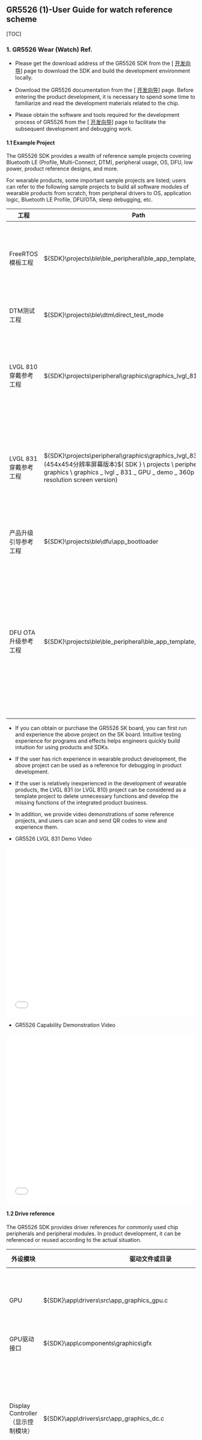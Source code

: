 ## GR5526 (1)-User Guide for watch reference scheme

[TOC]

### 1. GR5526 Wear (Watch) Ref.

-   Please get the download address of the GR5526 SDK from the [ [开发向导](https://ble-start-guide.readthedocs.io/latest/%E5%BC%80%E5%8F%91%E5%90%91%E5%AF%BC/index.html)] page to download the SDK and build the development environment locally.

-   Download the GR5526 documentation from the [ [开发向导](https://ble-start-guide.readthedocs.io/latest/%E5%BC%80%E5%8F%91%E5%90%91%E5%AF%BC/index.html)] page. Before entering the product development, it is necessary to spend some time to familiarize and read the development materials related to the chip.

-   Please obtain the software and tools required for the development process of GR5526 from the [ [开发向导](https://ble-start-guide.readthedocs.io/latest/%E5%BC%80%E5%8F%91%E5%90%91%E5%AF%BC/index.html)] page to facilitate the subsequent development and debugging work.

    

#### 1.1 Example Project

The GR5526 SDK provides a wealth of reference sample projects covering Bluetooth LE (Profile, Multi-Connect, DTM), peripheral usage, OS, DFU, low power, product reference designs, and more.

For wearable products, some important sample projects are listed; users can refer to the following sample projects to build all software modules of wearable products from scratch, from peripheral drivers to OS, application logic, Bluetooth LE Profile, DFU/OTA, sleep debugging, etc.

| 工程                 |Path| 描述                                                         |
| -------------------- | ------------------------------------------------------------ | ------------------------------------------------------------ |
| FreeRTOS模板工程     | ${SDK}\projects\ble\ble_peripheral\ble_app_template_freertos | 移植的FreeRTOS基础工程，支持休眠低功耗，可以基于此工程理解休眠设计和从零构建应用工程 |
| DTM测试工程          | ${SDK}\projects\ble\dtm\direct_test_mode                     | 基于此工程进行Bluetooth LE的DTM测试                          |
| LVGL 810穿戴参考工程 | ${SDK}\projects\peripheral\graphics\graphics_lvgl_810_gpu_demo | 基于LVGL 810开发的穿戴参考，集成了常用的外设模块，构建了基础的UI/UX，可作为用户设计参考 |
| LVGL 831穿戴参考工程 | ${SDK}\projects\peripheral\graphics\graphics_lvgl_831_gpu_demo (454x454分辨率屏幕版本)${ SDK } \ projects \ peripheral \ graphics \ graphics _ lvgl _ 831 _ GPU _ demo _ 360p (360x360 resolution screen version)| 基于LVGL 831开发的穿戴参考，集成了常用的外设模块，集成了Bluetooth LE Profiles和DFU，构建了基础的UI/UX，可作为用户设计参 |
| 产品升级引导参考工程 | ${SDK}\projects\ble\dfu\app_bootloader                       | 提供的Bootloader引导固件可用于产品DFU升级引导程序            |
| DFU OTA 升级参考工程 | ${SDK}\projects\ble\ble_peripheral\ble_app_template_dfu      |The OTA function is integrated and used with the app _ bootloader and OTA App (GRToolbox). During the product development process, the OTA part of this project needs to be transplanted to the product engineering.|

-   If you can obtain or purchase the GR5526 SK board, you can first run and experience the above project on the SK board. Intuitive testing experience for programs and effects helps engineers quickly build intuition for using products and SDKs.
-   If the user has rich experience in wearable product development, the above project can be used as a reference for debugging in product development.
-   If the user is relatively inexperienced in the development of wearable products, the LVGL 831 (or LVGL 810) project can be considered as a template project to delete unnecessary functions and develop the missing functions of the integrated product business.
-   In addition, we provide video demonstrations of some reference projects, and users can scan and send QR codes to view and experience them.



- GR5526 LVGL 831 Demo Video

<iframe src="//player.bilibili.com/player.html?aid=235649872&bvid=BV1Re411X7P6&cid=1325613599&p=1" scrolling="no" border="0" frameborder="no" framespacing="0" allowfullscreen="true" style="width:100%;min-height:450px;"> </iframe>

 

- GR5526 Capability Demonstration Video

<iframe src="//player.bilibili.com/player.html?aid=963219849&bvid=BV1aH4y1B7Bb&cid=1325208178&p=1" scrolling="no" border="0" frameborder="no" framespacing="0" allowfullscreen="true" style="width:100%;min-height:450px;"> </iframe>

 

#### 1.2 Drive reference

The GR5526 SDK provides driver references for commonly used chip peripherals and peripheral modules. In product development, it can be referenced or reused according to the actual situation.

| 外设模块                           | 驱动文件或目录                                               |Instructions for use|
| ---------------------------------- | ------------------------------------------------------------ | ------------------------------------------------------------ |
| GPU                                | ${SDK}\app\drivers\src\app_graphics_gpu.c                    | 主要管理GPU模块的初始化、休眠、同步等，GPU的 接口，仅适用于GPU版本芯片 |
| GPU驱动接口                        | ${SDK}\app\components\graphics\gfx                           | GPU的驱动接口头文件放置                                      |
| Display Controller（显示控制模块） | ${SDK}\app\drivers\src\app_graphics_dc.c                     |The DC module can be used to generate the screen control timing of SPI, 3-SPI, 4-SPI and QSPI, and to process the GPU-specific compression format, which is only applicable to the GPU version chip.|
| OSPI PSRAM                         | ${SDK}\app\drivers\src\app_graphics_ospi.c                   |OSPI is the interface type Octal-SPI, and PSRAM is the read-write RAM space expanded through the OSPI DDR interface, which is slower than the internal SRAM, but much faster than the external QSPI PSRAM; Try to use DMA and GPU Master to access PSRAM with large data blocks, and try to avoid using CPU pointer to access PSRAM with large space, otherwise the access performance will be reduced; PSRAM address space is continuous with an alias address space of SRAM|
| PSRAM堆管理                        | ${SDK}\app\components\libraries\app_graphics_mem\app_graphics_mem.c |The PSRAM space is managed as a large heap space. Since the address space of SRAM/PSRAM is continuous, the starting address of Heap is in SRAM. After initialization, two FB spaces are applied first.|
| QSPI-Flash                         | ${SDK}\app\components\drivers_ext\qspi_device提供了驱动参考  |Note the distinction between QSPI-Flash and XQSPI-Flash. The latter is the Flash that the SiP uses for code execution inside the chip, but its remaining space can also be used to store other resources; the data defined by const in the software is placed in XQSPI Flash|
| QSPI-Flash MMAP访问                |Wearing example works| 参考示例工程下提供了使用MMAP模式访问Flash的代码              |
| QSPI-PSRAM                         | ${SDK}\app\components\drivers_ext\qspi_device提供了驱动参考  |This is the PSRAM extended through the external QSPI interface, which is much slower than the OSPI PSRAM. If it is a GPU version chip, this peripheral can be ignored.|
| QSPI-Display                       | ${SDK}\app\components\drivers_ext\qspi_device提供了驱动参考  |The SDK provides multiple interface driver design references for multiple screens, such as SPI/QSPI timing driver based on QSPI hardware interface, and SPI, 3/4-SPI, QSPI timing driver based on DC hardware interface|
| DC-Display                         | ${SDK}\components\drivers_ext\graphics_dc                    | SDK提供基于Display  Controller外设模块的屏幕驱动程序，涵盖XSJ和FLS等屏厂驱动 |
| Touch                              |Example Project Example Project| 参考示例工程下提供了Touch的一般驱动参考                      |



#### 1.3 LVGL GUI Framework Instructions

-   In the latest version of the GR5526 SDK (v1.0.2), two LVGL versions of the migration optimization are provided, and a reference project is provided respectively.
-   In general, it is recommended that users prefer to use LVGL version 8.3.1. From the point of view of porting and website support, the new version will have fewer bugs and better features.

| 版本      |Main optimization points| 源码路径                          | 适用  SoC      |
| --------- | ------------------------------------------------------------ | --------------------------------- | -------------- |
| LVGL 8.10 |1. Integration provides GPU driver library <br />2. Complete LVGL drawing layer migration optimization (line, rectangle, polygon, image, circle, arc..) <br/>3. LVGL supports RGB565, RGBA8888 and GPU compression format resources <br/>at 32bit color depth 4. Indev input buffer design is added to improve tracking <br/>5. Add WMS (Window Management Service) design, responsible for window sliding rendering and event management, introduce Surface Flinger design, add window transition <br/>3D animation 6. New <br/>features of WMS2.0: 1). Introduce ID system for Window management <br/>2). Introduce Scene management system to solve the problem <br/>of one Window in multiple scenes. 3). Introduce Window Stack design, record management window stack <br/>4). Embed the side key management into WMS, and handle various side key events in each window as required; if not, the system will handle <br/>them uniformly. 5). Introduce Gesture Exit <br/>7. Provide a variety of custom control design reference (such as nebula dial, slide list, etc.) <br/>8. Provide Watch Demo reference engineering| ${GR5526_SDK}\external\lvgl_8.1.0 | GR5526 GPU版本 |
| LVGL 8.31 |1. Integration provides GPU driver library <br/>2. Complete LVGL drawing layer migration optimization (line, rectangle, polygon, image, circle, arc..) <br/>3. LVGL supports RGB565, RGBA8888 and GPU compression format resources <br/>at 32bit color depth 4. Indev input buffer design is added to improve tracking <br/>5. Add WMS (Window Management Service) design, responsible for window sliding rendering and event management, introduce Surface Flinger design, add window transition <br/>3D animation 6. New <br/>features of WMS2.0: 1). Introduce ID system for Window management <br/>2). Introduce Scene management system to solve the problem <br/>of one Window in multiple scenes. 3). Introduce Window Stack design, record management window stack <br/>4). Embed the side key management into WMS, and handle various side key events in each window as required; if not, the system will handle <br/>them uniformly. 5). Introduce Gesture Exit <br/>7. Provide a variety of custom control design reference (such as nebula dial, slide list, etc.) <br/>8. Provide Watch Demo reference engineering| ${GR5526_SDK}\external\lvgl_8.3.1 | GR5526 GPU版本 |



-   When using the LVGL GUI framework in a project, you also need to reference the following libraries or configuration files:

| LVGL  |LVGL porting library| GPU库                                            | sct文件（ARMCC）                                           |
| ----- | ---------------------------------------------------------- | ------------------------------------------------ | ---------------------------------------------------------- |
| 8.1.0 | ${SDK}\platform\soc\linker\keil\graphics_lvgl_v810_lib.lib | ${SDK}\platform\soc\linker\keil\graphics_sdk.lib | ${SDK}\platform\soc\linker\keil\flash_scatter_graphics.sct |
| 8.3.1 | ${SDK}\platform\soc\linker\keil\graphics_lvgl_v831_lib.lib | ${SDK}\platform\soc\linker\keil\graphics_sdk.lib | ${SDK}\platform\soc\linker\keil\flash_scatter_graphics.sct |



### 2. Instructions for use of the migration

- This chapter is based on the description of the project **graphics_lvgl_831_gpu_demo_360p**, and the same is true of the project **graphics_lvgl_831_gpu_demo**.

   

#### 2.1 typical peripheral adaptation

- The sample project abstracts an Adapter layer from the screen control, touch processing and data Flash access involved in wearable products, and carries out a reference implementation. On the basis of the adaptation layer, users can re-adapt these types of peripherals according to the product conditions.

- By default, the function pointers of these types of peripherals are registered when the peripherals are initialized. For the sake of transplantation compatibility, the upper function interface is called as much as possible in the application layer.


  ```c
  void app_periph_init(void)
  {
      .....
      drv_adapter_disp_register();
      drv_adapter_norflash_register();
      drv_adapter_touchpad_register();
      .....
  }
  ```

  

##### 2.1.1 Adaptation of screen driver

- The screen adaptation layer abstracts the following function interfaces, and the user needs to implement the adaptation as required

  | 上层函数                        | 适配层函数(用户实现)     |Action|
  | ------------------------------- | ------------------------ | --------------------------------------------------- |
  | drv_adapter_disp_register       | 如无必要,不用修改        |Registers an adaptation layer function|
  | drv_adapter_disp_init           | _disp_drv_init           |Screen initialization interface|
  | drv_adapter_disp_deinit         | _disp_drv_deinit         |Screen de-initialization interface|
  | drv_adapter_disp_set_show_area  | _disp_drv_set_show_area  |Set the screen display area|
  | drv_adapter_disp_wait_to_flush  | _disp_drv_wait_to_flush  | 等待刷屏, 必须等待上次刷屏完成 (一般使用信号量实现) |
  | drv_adapter_disp_flush          | _disp_drv_flush          |Flushes the framebuffer data to the screen for display|
  | drv_adapter_disp_wait_te        | _disp_drv_wait_te        |Wait for TE synchronization|
  | drv_adapter_disp_on             | _disp_drv_on             |Screen display on/off|
  | drv_adapter_disp_set_brightness | _disp_drv_set_brightness |Set the backlight brightness|
  | drv_adapter_disp_sleep          | _disp_drv_sleep          | 屏幕休眠, 对屏幕进行掉电,屏幕电路配置为最低功耗     |
  | drv_adapter_disp_wakeup         | _disp_drv_wakeup         | 屏幕唤醒, 配置屏幕电路及屏幕重新处于正常工作状态    |

- Users can refer to the prototype definition of the adaptation layer function and the driver of the sample project to implement the above interface functions in the driver file of the screen and improve the adaptation layer function.

- Note that the drv _ adapter _ disp _ set _ show _ area function sets the parameters for the display area as follows:

  - If the screen width and height are W and H, the input parameters are drv _ adapter _ disp _ set _ show _ area (0, 0, W-1, H-1);

- In the initial stage of adaptation, the three more important functions are as follows, which can be adapted to light the screen first, and then implement other interfaces.

  - Drv _ adapter _ disp _ init-includes Reset, backlight pin control, command timing initialization, etc., to ensure that the screen is ready to light up
  - Drv _ adapter _ disp _ set _ show _ area-Set the desired display area through the control command
  - Drv _ adapter _ disp _ flush — Refreshes the frame data to the screen for display



##### 2.1.2 Touch adaptation

The Touch adaptation layer abstracts the following function interfaces, and the user needs to implement the adaptation as required

| 上层函数                          | 适配层函数(用户实现)       |Action|
| --------------------------------- | -------------------------- | --------------------------------------------------- |
| drv_adapter_touchpad_register     | 如无必要,不用修改          |Registers an adaptation layer function|
| drv_adapter_touchpad_init         | _touchpad_drv_init         |Touch initializes the interface|
| drv_adapter_touchpad_deinit       | _touchpad_drv_deinit       |Touch de-initialization interface|
| drv_adapter_touchpad_read_pointer | _touchpad_drv_read_pointer |Read Touch coordinate point function|
| drv_adapter_touchpad_sleep        | _touchpad_drv_sleep        | 设置Touch休眠, 根据产品设计, 进入休眠模式或直接掉电 |
| drv_adapter_touchpad_wakeup       | _touchpad_drv_wakeup       |Reset the Touch to wake-up mode|

- Users can refer to the prototype definition of the adaptation layer function and the driver of the sample project to implement the above interface functions in the driver file of Touch and improve the adaptation layer function.

- In general, the driver of Touch is mostly based on I2C interface, and the adaptation is relatively simple.

- If Touch uses interrupt wake-up IO (note that it is placed in the AON IO domain), consider waking up the system in the callback function of I/O (such as implementing semaphores).


  ```C
  /*
   * Override this function, defined as __weak in file drv_adapter_port_touchpad.c
   */
  void _touchpad_drv_irq_notify(void) {
      osal_sema_give(s_sleep_mgnt_sem);
  }
  ```

  

##### 2.1.3 Data Nor Flash Adaptation

- In general, the Nor Flash control commands of all manufacturers on the market are compatible, and there is no need to re-adapt the Nor Flash driver. However, the following situations need to be considered and the lower driver interface needs to be re-adapted:
  - The user may mount the Flash to a different QSPI module (it is mounted to QSPI0 by default), and needs to reconfigure the I/O of the Flash and modify the storage address of the picture material
  - There may be a few Flash models with differences in control commands from supported Flash vendors
  - The default driver does not support
- The external Nor Flash adaptation layer abstracts the following function interfaces, and the user needs to implement the adaptation as required

| 上层函数                           | 适配层函数(用户实现)        |Action|
| ---------------------------------- | --------------------------- | ------------------------------------------------------------ |
| drv_adapter_norflash_register      | 如无必要,不用修改           |Registers an adaptation layer function|
| drv_adapter_norflash_init          | _norflash_drv_init          |The flash initialization interface|
| drv_adapter_norflash_deinit        | _norflash_drv_deinit        |Anti-initialization interface of flash|
| drv_adapter_norflash_write         | _norflash_drv_write         |The interface for writing data of any length requires that the write address has been erased in advance, and the interface will not perform data backup of reading first and then writing.|
| drv_adapter_norflash_read          | _norflash_drv_read          |Read-arbitrary-length data interface|
| drv_adapter_norflash_update        | _norflash_drv_update        |When updating the data interface of any length, the operations of reading, backup, erasing and writing will be performed before updating, but the page erasing implementation is used for erasing. If the Flash used does not support the page erasing command. Requires re-adaptation|
| drv_adapter_norflash_erase         | _norflash_drv_erase         |Erasing interface, supporting Page, Sector, Block, Chip and other erasing modes|
| drv_adapter_norflash_set_mmap_mode | _norflash_drv_set_mmap_mode |Set MMAP access mode for Flash (on/off)|
| drv_adapter_norflash_sleep         | _norflash_drv_sleep         |Set the Flash to sleep|
| drv_adapter_norflash_wakeup        | _norflash_drv_wakeup        |Wake up Flash back to working state|

- If the external Flash on the circuit is not mounted on the QSPI0 module, modify **qspi_norf_init**the input ID and PIN pin configuration


  ```c
  #define NORFLASH_DEV_QSPI_ID                            APP_QSPI_ID_0                           /**< QSPI id to connect the norf */
  #define NORFLASH_DEV_CLOCK_PREESCALER                   2u                                      /**< clock prescaler for qspi */
  #define NORFLASH_DEV_PIN_CFG                            (g_qspi_pin_groups[QSPI0_PIN_GROUP_0])  /**< pin config for qspi */
  #define NORFLASH_DEV_DEV_ID                             0x0B                                    /**< 0x0B - XTX; 0x85 - PUYA */
  ```

- If Nor Flash is mounted to a non-QSPI0 module, the storage location of the resource image also needs to be adjusted. The default base address of the Lvgl image resource generated by the tool in accordance with the GPU version is placed in the MMAP space **QSPI0_XIP_BASE**of QSPI0. As follows (file lv _ IMG _ DSC _ list. C):


  ```
  #if USE_EXTERNAL_RESOURCES
  #define BINARY_RESOURCES (const uint8_t *)QSPI0_XIP_BASE
  #else
  extern const uint8_t BINARY_RESOURCES[];
  #endif // USE_EXTERNAL_RESOURCES
  
  const lv_img_dsc_t wd_img_black_clock_face = {
      .header.always_zero = 0,
      .header.cf = LV_IMG_CF_GDX_RGB565,
      .header.w = 360,
      .header.h = 360,
      .data_size = 259200,
      .data = BINARY_RESOURCES + OFFSET_BLACK_CLOCK_FACE,
  };
  ```

  - If you change to a QSPI1-mounted Flash, the base address is set to **QSPI1_XIP_BASE**, and so on
  - If the storage address of the image resource does not start from the 0 address of Flash, you need to add a specific offset.



#### 2.2 Lvgl related

##### 2.2.1 Resolution Configuration

- The user can configure the resolution to the actual resolution of the product screen through the following macro configuration of the lv _ conf. H:


    ```c
    #ifndef DISP_HOR_RES
        #define DISP_HOR_RES                454u
    #endif
    
    #ifndef DISP_VER_RES
        #define DISP_VER_RES                454u
    #endif
    
    #define DISP_PIXEL_DEPTH            2u
    ```

- The screen resolution width/height is defined by the DISP _ VER _ RES DISP _ HOR _ RES respectively. The default definition is 454x454, and the custom macro value is defined in the predefined macro of the keil configuration item (located in the menu: Project-> Options for target-> C/C + +-> Define).

- To support GPU cutscenes, define the width and height of the resolution as even. (If one side of the screen is odd, you can define more or less rows/columns.)

- 2 bytes for the definition of the pixel depth, i.e. the selected format RGB 565. This format is already applicable to most of the current display product scenarios and does not need to be modified.

- The format of the frame buffer is defined in the following functions:


    ```c
    uint32_t lv_port_get_fb_format(void) {
    #if DISP_PIXEL_DEPTH == 2
        return HAL_GFX_RGB565;
    #elif DISP_PIXEL_DEPTH == 4
        return HAL_GFX_RGBA8888;
    #else
        #error "Not Support Now"
    #endif
    }
    ```



##### 2.2.2 Color configuration

- The drawing layer of Lvgl itself has been optimized and adapted based on the GPU of 5526. The default configuration of the color format is as follows, which is not recommended to be modified:


  ```c
  #define LV_COLOR_DEPTH 32
  ```

  - The color depth is defined as 32 in lv _ conf. H. Please do not modify it. Based on this color depth configuration, the image has been adapted and compatible with RGB565, RGBA8888, TSC4, TSC6a and other formats, and has the maximum compatibility with the image source format.

- When using custom colors in your code, use the lv _ color _ make interface instead of the lv _ color _ hex interface. The former is matched in endorder.



##### 2.2.3 Frame Buffer

- Lvgl frame render buffer:

  - In the reference example, the software architecture of the double frame buffer is used to facilitate the parallel execution of rendering and screen brushing tasks to improve the frame rate. Please do not modify the architecture of the double buffer. RGB565 used for the pixel format of the frame render buffer
  - The code to allocate a double buffer is as follows:


  ```c
  void lv_port_disp_init(void)
  {
      /*-------------------------
       * Initialize your display
       * -----------------------*/
      disp_init();
  
      /*-----------------------------
       * Create two fixed frame buffers for drawing and never release it
       *----------------------------*/
      static lv_disp_draw_buf_t draw_buf_dsc;
  
      lv_color_t* _draw_buf1 = app_graphics_mem_malloc(DISP_HOR_RES * DISP_VER_RES * DISP_PIXEL_DEPTH);
      lv_color_t* _draw_buf2 = app_graphics_mem_malloc(DISP_HOR_RES * DISP_VER_RES * DISP_PIXEL_DEPTH);
      ....
   }
  ```

- Frame pass animation buffer:

  - In the process of window switching, in order to speed up the animation rendering and improve the frame rate, two additional frame animation buffers are applied, and the pixel format used in the frame animation rendering buffer is TSC4. The code is as follows:


    ```c
    void lv_wms_transit_mem_alloc(void) {
        if(NULL == _trans_env._scrn_cache_1) {
            _trans_env._scrn_cache_1 = app_graphics_mem_malloc(_trans_env._cachebuffer_size);
        }
    
        if(NULL == _trans_env._scrn_cache_2) {
            _trans_env._scrn_cache_2 = app_graphics_mem_malloc(_trans_env._cachebuffer_size);
        }
    }
    ```


​    

- In case of frame rendering exception, buffer data debugging is required, and the first address of the buffer can be obtained from the above code location.



##### 2.2.4 Definition of frame format

- The configurations covered in this section do not need to be modified by default

- There are two places to define the frame format in the project:

  - When the GPU renders, it is necessary to inform the GPU of the format of the frame buffer. The default configuration is **HAL_GFX_RGB565**. The code is as follows:


    ```
    uint32_t lv_port_get_fb_format(void) {
    #if DISP_PIXEL_DEPTH == 2
        return HAL_GFX_RGB565;
    #elif DISP_PIXEL_DEPTH == 4
        return HAL_GFX_RGBA8888;
    #else
        #error "Not Support Now"
    #endif
    }
    ```

  - When the DC (Display Controller) refreshes the screen, it is necessary to inform the DC module of the format of the frame buffer. The configuration location is at the screen refreshing interface, which is transmitted through the buf _ format variable. The two DC frame formats currently used globally are as follows

    - HAL _ GDC _ RGB565-The format specified for the DC module when the screen is refreshed with the standard rendering frame buffer
    - HAL _ GDC _ TSC4-The format specified for the DC module when using the frame pass animation buffer to refresh the screen


    ```c
    void graphics_dc_st77916_flush(void *buf, uint32_t buf_format, uint16_t w, uint16_t h)
    {
        app_graphics_dc_cmd_t dc_cmd = {
            .command = ST77916_INST_WR_I1A4D4,
            .address = 0x002C00,
            .address_width = GDC_FRAME_ADDRESS_WIDTH_24BIT,
            .frame_timing = GDC_QSPI_FRAME_TIMING_1,
        };
    
        app_graphics_dc_framelayer_t dc_layer = {
            .frame_baseaddr = buf,
            .resolution_x = w,
            .resolution_y = h,
            .row_stride = -1,
            .start_x = 0,
            .start_y = 0,
            .size_x = w,
            .size_y = h,
            .alpha = 0,
            .blendmode = HAL_GDC_BL_SRC,
            .data_format = (graphics_dc_data_format_e)buf_format,
        };
    
        app_graphics_dc_send_single_frame(GRAPHICS_DC_LAYER_0, &dc_layer, &dc_cmd, GDC_ACCESS_TYPE_ASYNC);
    }
    ```
    
    - Be careful not to mix up that enumeration value when specifying frame format for the GPU and DC



#### 2.3 User Task Description

- The sample project newly defines three user-level tasks:
  - GUI Task-Rendering for Lvgl tasks. Lvgl tasks are not thread safe and cannot call the drawing class interface asynchronously.
  - Touch Task-used to collect Touch events and process the events for GUI tasks
  - Event Task-currently used to send Key events to Lvgl Task for execution through the Lvgl asynchronous interface


